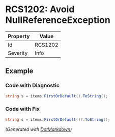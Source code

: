 # RCS1202: Avoid NullReferenceException

| Property | Value   |
| -------- | ------- |
| Id       | RCS1202 |
| Severity | Info    |

## Example

### Code with Diagnostic

```csharp
string s = items.FirstOrDefault().ToString();
```

### Code with Fix

```csharp
string s = items.FirstOrDefault()?.ToString();
```


*\(Generated with [DotMarkdown](http://github.com/JosefPihrt/DotMarkdown)\)*